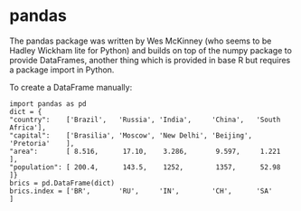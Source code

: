 # pandas

The pandas package was written by Wes McKinney (who seems to be Hadley Wickham lite for Python) and builds on top of the numpy package to provide DataFrames, another thing which is provided in base R but requires a package import in Python.

To create a DataFrame manually:

```
import pandas as pd
dict = {
"country":    ['Brazil',   'Russia', 'India',     'China',   'South Africa'],
"capital":    ['Brasilia', 'Moscow', 'New Delhi', 'Beijing', 'Pretoria'    ],
"area":       [ 8.516,      17.10,    3.286,       9.597,     1.221        ],
"population": [ 200.4,      143.5,    1252,        1357,      52.98        ]}
brics = pd.DataFrame(dict)
brics.index = ['BR',       'RU',     'IN',        'CH',      'SA'          ]
```

